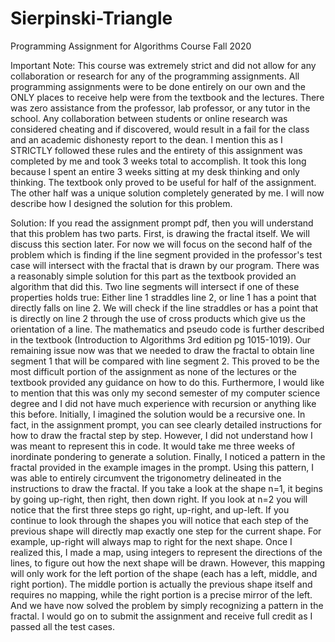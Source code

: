 # Sierpinski-Triangle
Programming Assignment for Algorithms Course Fall 2020

Important Note:
  This course was extremely strict and did not allow for any collaboration or research for any of the programming assignments. All programming assignments were to be done entirely on our own and the ONLY places to receive help were from the textbook and the lectures. There was zero assistance from the professor, lab professor, or any tutor in the school. Any collaboration between students or online research was considered cheating and if discovered, would result in a fail for the class and an academic dishonesty report to the dean. I mention this as I STRICTLY followed these rules and the entirety of this assignment was completed by me and took 3 weeks total to accomplish. It took this long because I spent an entire 3 weeks sitting at my desk thinking and only thinking. The textbook only proved to be useful for half of the assignment. The other half was a unique solution completely generated by me. I will now describe how I designed the solution for this problem.
  
Solution:
  If you read the assignment prompt pdf, then you will understand that this problem has two parts. First, is drawing the fractal itself. We will discuss this section later. For now we will focus on the second half of the problem which is finding if the line segment provided in the professor's test case will intersect with the fractal that is drawn by our program. There was a reasonably simple solution for this part as the textbook provided an algorithm that did this. Two line segments will intersect if one of these properties holds true: Either line 1 straddles line 2, or line 1 has a point that directly falls on line 2. We will check if the line straddles or has a point that is directly on line 2 through the use of cross products which give us the orientation of a line. The mathematics and pseudo code is further described in the textbook (Introduction to Algorithms 3rd edition pg 1015-1019). Our remaining issue now was that we needed to draw the fractal to obtain line segment 1 that will be compared with line segment 2. This proved to be the most difficult portion of the assignment as none of the lectures or the textbook provided any guidance on how to do this. Furthermore, I would like to mention that this was only my second semester of my computer science degree and I did not have much experience with recursion or anything like this before. Initially, I imagined the solution would be a recursive one. In fact, in the assignment prompt, you can see clearly detailed instructions for how to draw the fractal step by step. However, I did not understand how I was meant to represent this in code. It would take me three weeks of inordinate pondering to generate a solution. Finally, I noticed a pattern in the fractal provided in the example images in the prompt. Using this pattern, I was able to entirely circumvent the trigonometry delineated in the instructions to draw the fractal. If you take a look at the shape n=1, it begins by going up-right, then right, then down right. If you look at n=2 you will notice that the first three steps go right, up-right, and up-left. If you continue to look through the shapes you will notice that each step of the previous shape will directly map exactly one step for the current shape. For example, up-right will always map to right for the next shape. Once I realized this, I made a map, using integers to represent the directions of the lines, to figure out how the next shape will be drawn. However, this mapping will only work for the left portion of the shape (each has a left, middle, and right portion). The middle portion is actually the previous shape itself and requires no mapping, while the right portion is a precise mirror of the left. And we have now solved the problem by simply recognizing a pattern in the fractal. I would go on to submit the assignment and receive full credit as I passed all the test cases.
